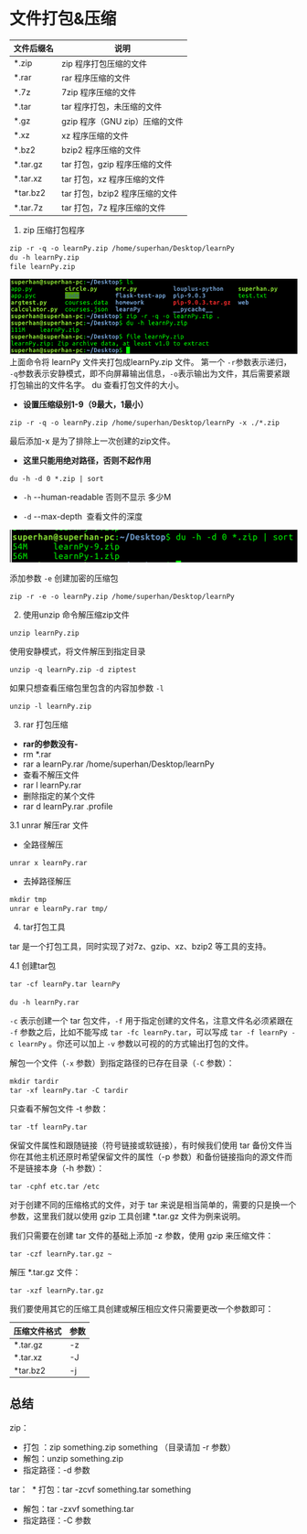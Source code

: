 # 文件打包&压缩


文件后缀名|说明
--|--
*.zip |	zip 程序打包压缩的文件
*.rar|	rar 程序压缩的文件
*.7z|	7zip 程序压缩的文件
*.tar|	tar 程序打包，未压缩的文件
*.gz|	gzip 程序（GNU zip）压缩的文件
*.xz|	xz 程序压缩的文件
*.bz2|	bzip2 程序压缩的文件
*.tar.gz|	tar 打包，gzip 程序压缩的文件
*.tar.xz|	tar 打包，xz 程序压缩的文件
*tar.bz2|	tar 打包，bzip2 程序压缩的文件
*.tar.7z|	tar 打包，7z 程序压缩的文件



1. zip 压缩打包程序
```
zip -r -q -o learnPy.zip /home/superhan/Desktop/learnPy
du -h learnPy.zip
file learnPy.zip
```

![zip](./imgs/zip_01.png)
上面命令将 learnPy 文件夹打包成learnPy.zip 文件。 第一个 `-r`参数表示递归， `-q`参数表示安静模式，即不向屏幕输出信息，`-o`表示输出为文件，其后需要紧跟打包输出的文件名字。 du 查看打包文件的大小。
* **设置压缩级别1-9（9最大，1最小）**
```
zip -r -q -o learnPy.zip /home/superhan/Desktop/learnPy -x ./*.zip
```
最后添加-x 是为了排除上一次创建的zip文件。
* **这里只能用绝对路径，否则不起作用**

```
du -h -d 0 *.zip | sort
```
* `-h` --human-readable 否则不显示 多少M 

* `-d` --max-depth  查看文件的深度

![查看](./imgs/zip_02.png)

添加参数 `-e` 创建加密的压缩包
```
zip -r -e -o learnPy.zip /home/superhan/Desktop/learnPy
```


2. 使用unzip 命令解压缩zip文件
```
unzip learnPy.zip 
```
使用安静模式，将文件解压到指定目录
```
unzip -q learnPy.zip -d ziptest
```
如果只想查看压缩包里包含的内容加参数 `-l`
```
unzip -l learnPy.zip
```


3. rar 打包压缩

* **rar的参数没有-**
* rm *.rar
* rar a learnPy.rar /home/superhan/Desktop/learnPy 
* 查看不解压文件
* rar l learnPy.rar 
* 删除指定的某个文件  
* rar d learnPy.rar .profile 

3.1 unrar 解压rar 文件
* 全路径解压
```
unrar x learnPy.rar
```
* 去掉路径解压
```
mkdir tmp
unrar e learnPy.rar tmp/
```

4. tar打包工具

tar 是一个打包工具，同时实现了对7z、gzip、xz、bzip2 等工具的支持。

4.1 创建tar包 
```
tar -cf learnPy.tar learnPy 

du -h learnPy.rar
```
`-c` 表示创建一个 tar 包文件，`-f` 用于指定创建的文件名，注意文件名必须紧跟在 `-f` 参数之后，比如不能写成 `tar -fc learnPy.tar`，可以写成 `tar -f learnPy -c learnPy` 。你还可以加上 `-v` 参数以可视的的方式输出打包的文件。

解包一个文件（`-x` 参数）到指定路径的已存在目录（`-C` 参数）：
```
mkdir tardir
tar -xf learnPy.tar -C tardir
```

只查看不解包文件 -t 参数：
```
tar -tf learnPy.tar
```

保留文件属性和跟随链接（符号链接或软链接），有时候我们使用 tar 备份文件当你在其他主机还原时希望保留文件的属性（-p 参数）和备份链接指向的源文件而不是链接本身（-h 参数）：
```
tar -cphf etc.tar /etc
```

对于创建不同的压缩格式的文件，对于 tar 来说是相当简单的，需要的只是换一个参数，这里我们就以使用 gzip 工具创建 *.tar.gz 文件为例来说明。

我们只需要在创建 tar 文件的基础上添加 -z 参数，使用 gzip 来压缩文件：
```
tar -czf learnPy.tar.gz ~
```
解压 *.tar.gz 文件：
```
tar -xzf learnPy.tar.gz
```


我们要使用其它的压缩工具创建或解压相应文件只需要更改一个参数即可：

压缩文件格式|	参数
--|--
*.tar.gz|	-z
*.tar.xz|	-J
*tar.bz2|	-j


## 总结

zip：
  * 打包 ：zip something.zip something （目录请加 -r 参数）
  * 解包：unzip something.zip
  * 指定路径：-d 参数


tar：
  * 打包：tar -zcvf something.tar something
  * 解包：tar -zxvf something.tar
  * 指定路径：-C 参数




